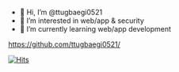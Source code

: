 - 👋 Hi, I’m @ttugbaegi0521
- 👀 I’m interested in web/app & security
- 🌱 I’m currently learning web/app development


https://github.com/ttugbaegi0521/


[![Hits](https://hits.seeyoufarm.com/api/count/incr/badge.svg?url=https%3A%2F%2Fgithub.com%2Fttugbaegi0521%2F&count_bg=%2379C83D&title_bg=%23555555&icon=&icon_color=%23E7E7E7&title=hits&edge_flat=false)](https://hits.seeyoufarm.com)


<!---
ttugbaegi0521/ttugbaegi0521 is a ✨ special ✨ repository because its `README.md` (this file) appears on your GitHub profile.
You can click the Preview link to take a look at your changes.
--->
